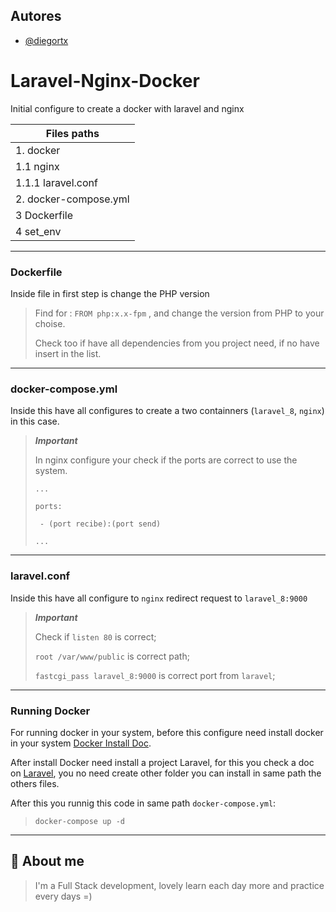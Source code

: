 ## Autores

- [@diegortx](https://github.com/diegortx)

# Laravel-Nginx-Docker


Initial configure to create a docker with laravel and nginx

|Files paths|
|----------|
|1.  docker|
|1.1 nginx|
|1.1.1 laravel.conf|
|2. docker-compose.yml|
|3  Dockerfile|
|4  set_env|
-------------- 

### Dockerfile
Inside file in first step is change the PHP version

> Find for : `FROM php:x.x-fpm` , and change the version from PHP to your choise.
> 
> Check too if have all dependencies from you project need, if no have insert in the list.
>
_____
 
### docker-compose.yml
Inside this have all configures to create a two containners (`laravel_8`, `nginx`) in this case.

> ***Important*** 
>
> In nginx configure your check if the ports are correct to use the system.
>
> `...`
>
> `ports:`
>
>  ` - (port recibe):(port send)`
>
>  `...`
>
____
### laravel.conf

Inside this have all configure to `nginx` redirect request to `laravel_8:9000` 

>***Important***
>
> Check if `listen 80` is correct;
>
>  `root /var/www/public` is correct path;
>
>  `fastcgi_pass laravel_8:9000` is correct port from `laravel`;
>
_____________

### Running Docker

For running docker in your system, before this configure need install docker in your system [Docker Install Doc](https://docs.docker.com/engine/install/ubuntu/). 

After install Docker need install a project Laravel, for this you check a doc on [Laravel](https://laravel.com/docs/10.x/installation), you no need create other folder you can install in same path the others files. 

After this you runnig this code in same path `docker-compose.yml`:
>
> `docker-compose up -d`
>
_____


## 🚀 About me
>I'm a Full Stack development, lovely learn each day more and practice every days =)

